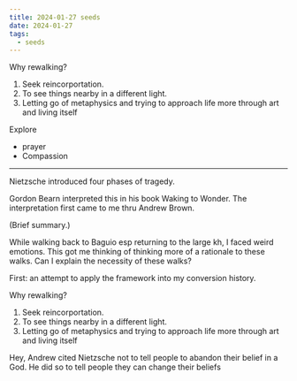 ```yaml
---
title: 2024-01-27 seeds
date: 2024-01-27
tags:
  - seeds
---
```

Why rewalking?

1. Seek reincorportation.
2. To see things nearby in a different light.
3. Letting go of metaphysics and trying to approach life more through art and living itself

Explore
- prayer
- Compassion

***

Nietzsche introduced four phases of tragedy.

Gordon Bearn interpreted this in his book Waking to Wonder. The interpretation first came to me thru Andrew Brown.

(Brief summary.)

While walking back to Baguio esp returning to the large kh, I faced weird emotions. This got me thinking of thinking more of a rationale to these walks. Can I explain the necessity of these walks?

First: an attempt to apply the framework into my conversion history.

Why rewalking?

1. Seek reincorportation.
2. To see things nearby in a different light.
3. Letting go of metaphysics and trying to approach life more through art and living itself

Hey, Andrew cited Nietzsche not to tell people to abandon their belief in a God. He did so to tell people they can change their beliefs